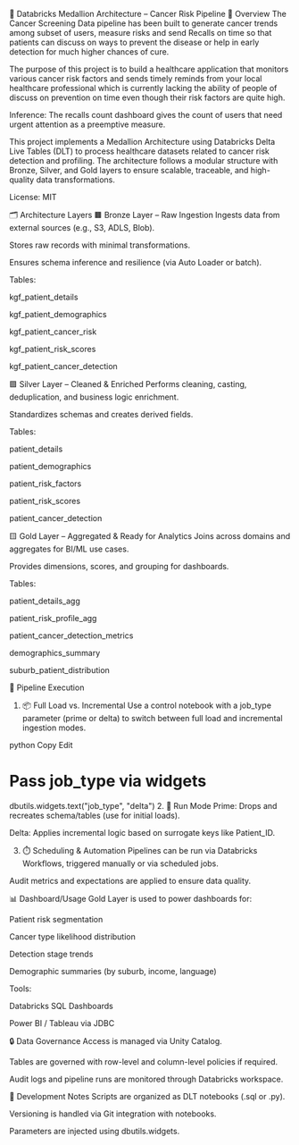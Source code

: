 🧬 Databricks Medallion Architecture – Cancer Risk Pipeline
📌 Overview
The Cancer Screening Data pipeline has been built to generate cancer trends among subset of users, measure risks and send Recalls on time so that patients can discuss on ways to prevent the disease or help in early detection for much higher chances of cure. 

The purpose of this project is to build a healthcare application that monitors various cancer risk factors and sends timely reminds from your local healthcare professional which is currently lacking the ability of people of discuss on prevention on time even though their risk factors are quite high.

Inference: The recalls count dashboard gives the count of users that need urgent attention as a preemptive measure. 

This project implements a Medallion Architecture using Databricks Delta Live Tables (DLT) to process healthcare datasets related to cancer risk detection and profiling. The architecture follows a modular structure with Bronze, Silver, and Gold layers to ensure scalable, traceable, and high-quality data transformations.

License: MIT

🗂️ Architecture Layers
🟫 Bronze Layer – Raw Ingestion
Ingests data from external sources (e.g., S3, ADLS, Blob).

Stores raw records with minimal transformations.

Ensures schema inference and resilience (via Auto Loader or batch).

Tables:

kgf_patient_details

kgf_patient_demographics

kgf_patient_cancer_risk

kgf_patient_risk_scores

kgf_patient_cancer_detection

🟪 Silver Layer – Cleaned & Enriched
Performs cleaning, casting, deduplication, and business logic enrichment.

Standardizes schemas and creates derived fields.

Tables:

patient_details

patient_demographics

patient_risk_factors

patient_risk_scores

patient_cancer_detection

🟨 Gold Layer – Aggregated & Ready for Analytics
Joins across domains and aggregates for BI/ML use cases.

Provides dimensions, scores, and grouping for dashboards.

Tables:

patient_details_agg

patient_risk_profile_agg

patient_cancer_detection_metrics

demographics_summary

suburb_patient_distribution

🔧 Pipeline Execution
1. 📦 Full Load vs. Incremental
Use a control notebook with a job_type parameter (prime or delta) to switch between full load and incremental ingestion modes.

python
Copy
Edit
# Pass job_type via widgets
dbutils.widgets.text("job_type", "delta")
2. 🚀 Run Mode
Prime: Drops and recreates schema/tables (use for initial loads).

Delta: Applies incremental logic based on surrogate keys like Patient_ID.

3. ⏱️ Scheduling & Automation
Pipelines can be run via Databricks Workflows, triggered manually or via scheduled jobs.

Audit metrics and expectations are applied to ensure data quality.

📊 Dashboard/Usage
Gold Layer is used to power dashboards for:

Patient risk segmentation

Cancer type likelihood distribution

Detection stage trends

Demographic summaries (by suburb, income, language)

Tools:

Databricks SQL Dashboards

Power BI / Tableau via JDBC

🔒 Data Governance
Access is managed via Unity Catalog.

Tables are governed with row-level and column-level policies if required.

Audit logs and pipeline runs are monitored through Databricks workspace.

📝 Development Notes
Scripts are organized as DLT notebooks (.sql or .py).

Versioning is handled via Git integration with notebooks.

Parameters are injected using dbutils.widgets.